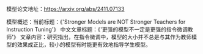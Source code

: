 模型论文地址：https://arxiv.org/abs/2411.07133

模型概述：当前标题：《'Stronger Models are NOT Stronger Teachers for Instruction Tuning'》
中文文章标题：《'更强的模型不一定是更强的指令微调教师'》
文章内容：研究指出，在指令微调中，模型的大小并不总是与其作为教师模型的效果成正比，较小的模型有时能更有效地指导学生模型。
